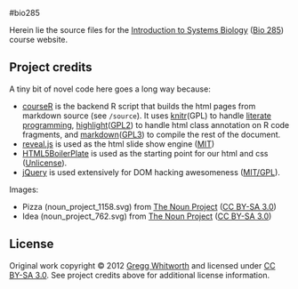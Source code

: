 #bio285

Herein lie the source files for the [Introduction to Systems Biology](http://rna.wlu.edu/courses/bio285) ([Bio 285](http://catalog.wlu.edu/content.php?catoid=7&navoid=428)) course website.

## Project credits

A tiny bit of novel code here goes a long way because:

* [courseR](https://github.com/whitwort/courseR) is the backend R script that builds the html pages from markdown source (see `/source`).  It uses [knitr](https://github.com/yihui/knitr)(GPL) to handle [literate programming](http://en.wikipedia.org/wiki/Literate_programming), [highlight](http://cran.r-project.org/web/packages/highlight/index.html)([GPL2](http://www.gnu.org/licenses/gpl.html)) to handle html class annotation on R code fragments, and [markdown](http://cran.r-project.org/web/packages/markdown/)([GPL3](http://cran.r-project.org/web/licenses/GPL-3)) to compile the rest of the document.
* [reveal.js](https://github.com/hakimel/reveal.js) is used as the html slide show engine ([MIT](http://www.opensource.org/licenses/MIT))
* [HTML5BoilerPlate](http://html5boilerplate.com/) is used as the starting point for our html and css ([Unlicense](https://github.com/h5bp/html5-boilerplate)).
* [jQuery](http://jquery.com/) is used extensively for DOM hacking awesomeness ([MIT/GPL](http://jquery.org/license/)). 

Images:

* Pizza (noun_project_1158.svg) from [The Noun Project](http://www.thenounproject.com/) ([CC BY-SA 3.0][])
* Idea (noun_project_762.svg) from [The Noun Project](http://www.thenounproject.com/) ([CC BY-SA 3.0][])

## License

Original work copyright © 2012 [Gregg Whitworth](http://www.wlu.edu/x23921.xml?InsertFile=x55999) and licensed under [CC BY-SA 3.0][].  See project credits above for additional license information.

[CC BY-SA 3.0]: http://creativecommons.org/licenses/by-sa/3.0/
[Pizza]: ./img/noun_project_1158.svg